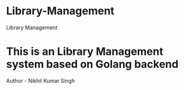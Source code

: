 # Library-Management
Library Management

<h1>This is an Library Management system based on Golang backend</h1>

Author - Nikhil Kumar Singh 
